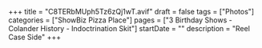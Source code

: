 +++
title = "C8TERbMUph5Tz6zQj1wT.avif"
draft = false
tags = ["Photos"]
categories = ["ShowBiz Pizza Place"]
pages = ["3 Birthday Shows - Colander History - Indoctrination Skit"]
startDate = ""
description = "Reel Case Side"
+++
